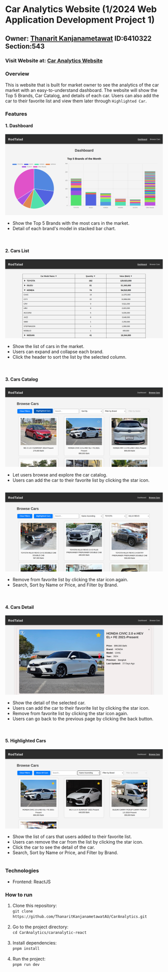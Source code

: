 # Car Analytics Website (1/2024 Web Application Development Project 1)

## Owner: [Thanarit Kanjanametawat](https://github.com/ThanaritKanjanametawatAU) ID:6410322 Section:543

### Visit Website at: [Car Analytics Website](https://thanarit-car-analytics.vercel.app/)

### Overview
This is website that is built for market owner to see the analytics of the car market with an easy-to-understand dashboard. The website will show the Top 5 Brands, Car Catalog, and details of each car. Users can also add the car to their favorite list and view them later through `Highlighted Car`.

### Features
#### 1. Dashboard
![Dashboard](/screenshots/Dashboard.png)
- Show the Top 5 Brands with the most cars in the market.
- Detail of each brand's model in stacked bar chart.
<br><br><br>

#### 2. Cars List
![Cars List](/screenshots/CarList.png)
- Show the list of cars in the market.
- Users can expand and collapse each brand.
- Click the header to sort the list by the selected column.
<br><br><br>

#### 3. Cars Catalog
![Cars Catalog](/screenshots/CarCatalog.png)
- Let users browse and explore the car catalog.
- Users can add the car to their favorite list by clicking the star icon.
<br><br>

![Cars Catalog](/screenshots/CarCatalogFilter.png)
- Remove from favorite list by clicking the star icon again.
- Search, Sort by Name or Price, and Filter by Brand.
<br><br><br>

#### 4. Cars Detail
![Cars Detail](/screenshots/CarDetail.png)
- Show the detail of the selected car.
- Users can add the car to their favorite list by clicking the star icon.
- Remove from favorite list by clicking the star icon again.
- Users can go back to the previous page by clicking the back button.
<br><br><br>

#### 5. Highlighted Cars
![Highlighted Cars](/screenshots/HighlightedCar.png)
- Show the list of cars that users added to their favorite list.
- Users can remove the car from the list by clicking the star icon.
- Click the car to see the detail of the car.
- Search, Sort by Name or Price, and Filter by Brand.
<br><br>


### Technologies
- Frontend: ReactJS

### How to run
1. Clone this repository:<br>
`git clone https://github.com/ThanaritKanjanametawatAU/CarAnalytics.git`
<br><br>
2. Go to the project directory:<br>
`cd CarAnalytics/caranalytic-react`
<br><br>
3. Install dependencies:<br>
`pnpm install`
<br><br>
4. Run the project:<br>
`pnpm run dev`


